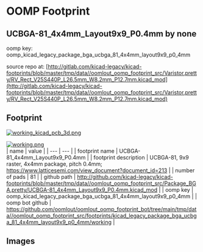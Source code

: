 # OOMP Footprint  
## UCBGA-81_4x4mm_Layout9x9_P0.4mm  by none  
  
oomp key: oomp_kicad_legacy_package_bga_ucbga_81_4x4mm_layout9x9_p0_4mm  
  
source repo at: [http://gitlab.com/kicad-legacy/kicad-footprints/blob/master/tmp/data//oomlout_oomp_footprint_src/Varistor.pretty/RV_Rect_V25S440P_L26.5mm_W8.2mm_P12.7mm.kicad_mod](http://gitlab.com/kicad-legacy/kicad-footprints/blob/master/tmp/data//oomlout_oomp_footprint_src/Varistor.pretty/RV_Rect_V25S440P_L26.5mm_W8.2mm_P12.7mm.kicad_mod)  
## Footprint  
  
[![working_kicad_pcb_3d.png](working_kicad_pcb_3d_600.png)](working_kicad_pcb_3d.png)  
  
[![working.png](working_600.png)](working.png)  
| name | value | 
| --- | --- | 
| footprint name | UCBGA-81_4x4mm_Layout9x9_P0.4mm | 
| footprint description | UCBGA-81, 9x9 raster, 4x4mm package, pitch 0.4mm; https://www.latticesemi.com/view_document?document_id=213 | 
| number of pads | 81 | 
| github path | http://github.com/kicad-legacy/kicad-footprints/blob/master/tmp/data//oomlout_oomp_footprint_src/Package_BGA.pretty/UCBGA-81_4x4mm_Layout9x9_P0.4mm.kicad_mod | 
| oomp key | oomp_kicad_legacy_package_bga_ucbga_81_4x4mm_layout9x9_p0_4mm | 
| oomp bot github | https://github.com/oomlout/oomlout_oomp_footprint_bot/tree/main/tmp/data//oomlout_oomp_footprint_src/footprints/kicad_legacy_package_bga_ucbga_81_4x4mm_layout9x9_p0_4mm/working | 
## Images  
